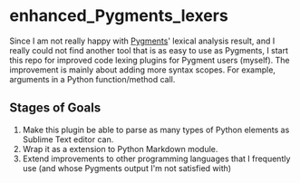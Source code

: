 # enhanced_Pygments_lexers

Since I am not really happy with [Pygments](https://pygments.org/)' lexical analysis result, and I really could not find another tool that is as easy to use as Pygments, I start this repo for improved code lexing plugins for Pygment users (myself). The improvement is mainly about adding more syntax scopes. For example, arguments in a Python function/method call.  

## Stages of Goals

1. Make this plugin be able to parse as many types of Python elements as Sublime Text editor can.  
2. Wrap it as a extension to Python Markdown module.  
3. Extend improvements to other programming languages that I frequently use (and whose Pygments output I'm not satisfied with)  